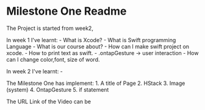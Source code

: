 #  Milestone One Readme

The Project is started from week2,

In week 1 I've learnt:
    - What is Xcode?
    - What is Swift programming Language
    - What is our course about?
    - How can I make swift project on xcode.
    - How to print text as swift.
    - .ontapGesture -> user interaction
    - How can I change color,font, size of word.
    
In week 2 I've learnt:
    -

The Milestone One has implement: 
    1. A title of Page
    2. HStack 
    3. Image (system)
    4. OntapGesture
    5. if statement
    
The URL Link of the Video can be


